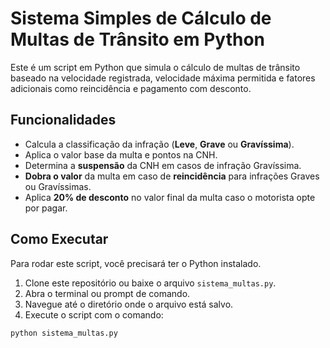 # Sistema Simples de Cálculo de Multas de Trânsito em Python

Este é um script em Python que simula o cálculo de multas de trânsito baseado na velocidade registrada, velocidade máxima permitida e fatores adicionais como reincidência e pagamento com desconto.

## Funcionalidades

* Calcula a classificação da infração (**Leve**, **Grave** ou **Gravíssima**).
* Aplica o valor base da multa e pontos na CNH.
* Determina a **suspensão** da CNH em casos de infração Gravíssima.
* **Dobra o valor** da multa em caso de **reincidência** para infrações Graves ou Gravíssimas.
* Aplica **20% de desconto** no valor final da multa caso o motorista opte por pagar.

## Como Executar

Para rodar este script, você precisará ter o Python instalado.

1.  Clone este repositório ou baixe o arquivo `sistema_multas.py`.
2.  Abra o terminal ou prompt de comando.
3.  Navegue até o diretório onde o arquivo está salvo.
4.  Execute o script com o comando:

```bash
python sistema_multas.py

